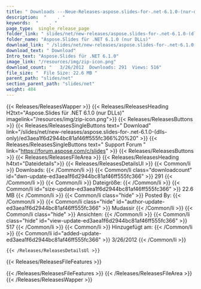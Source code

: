 ```yaml
---
title: " Downloads ---Neue-Releases-aspose.slides-for-.net-6.1.0-(nur-dlls) . "
description:  "    . " 
keywords:  "    . " 
page_type:  single_release_page
folder_link: " slides/net/new-releases/aspose.slides-for-.net-6.1.0-(dlls-only)/"
folder_name: "Aspose.Slides für .NET 6.1.0 (nur DLLs)"
download_link: " /slides/net/new-releases/aspose.slides-for-.net-6.1.0-(dlls-only)/ed3aea1f6d2944bc81af46ff555fc366"
download_text: " Download"
Intro_text: "Aspose.Slides für .NET 6.1.0"
image_link: "/resources/img/zip-icon.png"
download_count: "   3/26/2012  Downloads: 291  Views: 516"
file_size: "  File Size: 22.6 MB "
parent_path: "slides/net"
section_parent_path: "slides/net"
weight: 484
---
```


{{< Releases/ReleasesWapper >}}
  {{< Releases/ReleasesHeading H2txt="Aspose.Slides für .NET 6.1.0 (nur DLLs)" imagelink="/resources/img/zip-icon.png">}}
  {{< Releases/ReleasesButtons >}}
    {{< Releases/ReleasesSingleButtons text=" Download" link="/slides/net/new-releases/aspose.slides-for-.net-6.1.0-(dlls-only)/ed3aea1f6d2944bc81af46ff555fc366%20%20" >}}
    {{< Releases/ReleasesSingleButtons text=" Support Forum " link="https://forum.aspose.com/c/slides" >}}
  {{< Releases/ReleasesButtons >}}
  {{< Releases/ReleasesFileArea >}}
    {{< Releases/ReleasesHeading h4txt="Dateidetails">}}
    {{< Releases/ReleasesDetailsUl >}}
            {{< Common/li >}} Downloads: {{< /Common/li >}}
      {{< Common/li class="downloadcount" id="dwn-update-ed3aea1f6d2944bc81af46ff555fc366" >}} 291 {{< /Common/li >}}
      {{< Common/li >}} Dateigröße: {{< /Common/li >}}
      {{< Common/li id="size-update-ed3aea1f6d2944bc81af46ff555fc366" >}} 22.6 MB {{< /Common/li >}} 
      {{< Common/li  class="hide" >}} Posted By: {{< /Common/li >}} 
      {{< Common/li class="hide" id="author-update-ed3aea1f6d2944bc81af46ff555fc366" >}} Mudassir {{< /Common/li >}}
      {{< Common/li class="hide" >}} Ansichten: {{< /Common/li >}}
      {{< Common/li class="hide" id="view-update-ed3aea1f6d2944bc81af46ff555fc366" >}} 517 {{< /Common/li >}}
      {{< Common/li >}} Hinzugefügt am: {{< /Common/li >}}
      {{< Common/li id="added-update-ed3aea1f6d2944bc81af46ff555fc366" >}} 3/26/2012 {{< /Common/li >}} 

    {{< /Releases/ReleasesDetailsUl >}}

  {{< Releases/ReleasesFileFeatures >}}
      
  {{< /Releases/ReleasesFileFeatures >}}
 {{< /Releases/ReleasesFileArea >}}
{{< /Releases/ReleasesWapper >}}



